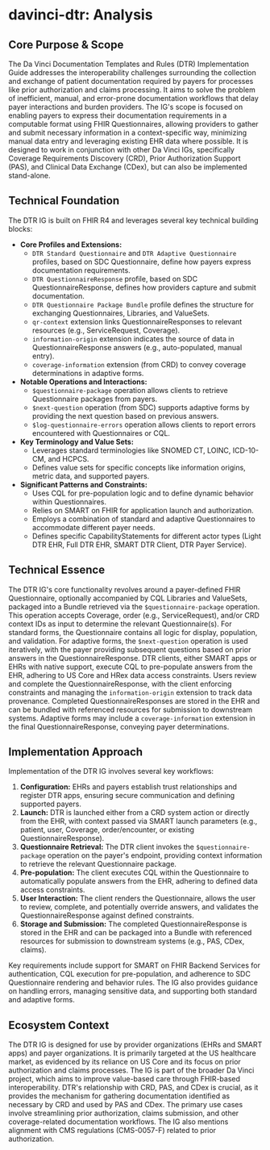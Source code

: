 # davinci-dtr: Analysis

## Core Purpose & Scope

The Da Vinci Documentation Templates and Rules (DTR) Implementation Guide addresses the interoperability challenges surrounding the collection and exchange of patient documentation required by payers for processes like prior authorization and claims processing. It aims to solve the problem of inefficient, manual, and error-prone documentation workflows that delay payer interactions and burden providers. The IG's scope is focused on enabling payers to express their documentation requirements in a computable format using FHIR Questionnaires, allowing providers to gather and submit necessary information in a context-specific way, minimizing manual data entry and leveraging existing EHR data where possible. It is designed to work in conjunction with other Da Vinci IGs, specifically Coverage Requirements Discovery (CRD), Prior Authorization Support (PAS), and Clinical Data Exchange (CDex), but can also be implemented stand-alone.

## Technical Foundation

The DTR IG is built on FHIR R4 and leverages several key technical building blocks:

-   **Core Profiles and Extensions:**
    -   `DTR Standard Questionnaire` and `DTR Adaptive Questionnaire` profiles, based on SDC Questionnaire, define how payers express documentation requirements.
    -   `DTR QuestionnaireResponse` profile, based on SDC QuestionnaireResponse, defines how providers capture and submit documentation.
    -   `DTR Questionnaire Package Bundle` profile defines the structure for exchanging Questionnaires, Libraries, and ValueSets.
    -   `qr-context` extension links QuestionnaireResponses to relevant resources (e.g., ServiceRequest, Coverage).
    -   `information-origin` extension indicates the source of data in QuestionnaireResponse answers (e.g., auto-populated, manual entry).
    -   `coverage-information` extension (from CRD) to convey coverage determinations in adaptive forms.
-   **Notable Operations and Interactions:**
    -   `$questionnaire-package` operation allows clients to retrieve Questionnaire packages from payers.
    -   `$next-question` operation (from SDC) supports adaptive forms by providing the next question based on previous answers.
    -   `$log-questionnaire-errors` operation allows clients to report errors encountered with Questionnaires or CQL.
-   **Key Terminology and Value Sets:**
    -   Leverages standard terminologies like SNOMED CT, LOINC, ICD-10-CM, and HCPCS.
    -   Defines value sets for specific concepts like information origins, metric data, and supported payers.
-   **Significant Patterns and Constraints:**
    -   Uses CQL for pre-population logic and to define dynamic behavior within Questionnaires.
    -   Relies on SMART on FHIR for application launch and authorization.
    -   Employs a combination of standard and adaptive Questionnaires to accommodate different payer needs.
    -   Defines specific CapabilityStatements for different actor types (Light DTR EHR, Full DTR EHR, SMART DTR Client, DTR Payer Service).

## Technical Essence

The DTR IG's core functionality revolves around a payer-defined FHIR Questionnaire, optionally accompanied by CQL Libraries and ValueSets, packaged into a Bundle retrieved via the `$questionnaire-package` operation. This operation accepts Coverage, order (e.g., ServiceRequest), and/or CRD context IDs as input to determine the relevant Questionnaire(s). For standard forms, the Questionnaire contains all logic for display, population, and validation. For adaptive forms, the `$next-question` operation is used iteratively, with the payer providing subsequent questions based on prior answers in the QuestionnaireResponse. DTR clients, either SMART apps or EHRs with native support, execute CQL to pre-populate answers from the EHR, adhering to US Core and HRex data access constraints. Users review and complete the QuestionnaireResponse, with the client enforcing constraints and managing the `information-origin` extension to track data provenance. Completed QuestionnaireResponses are stored in the EHR and can be bundled with referenced resources for submission to downstream systems. Adaptive forms may include a `coverage-information` extension in the final QuestionnaireResponse, conveying payer determinations.

## Implementation Approach

Implementation of the DTR IG involves several key workflows:

1.  **Configuration:** EHRs and payers establish trust relationships and register DTR apps, ensuring secure communication and defining supported payers.
2.  **Launch:** DTR is launched either from a CRD system action or directly from the EHR, with context passed via SMART launch parameters (e.g., patient, user, Coverage, order/encounter, or existing QuestionnaireResponse).
3.  **Questionnaire Retrieval:** The DTR client invokes the `$questionnaire-package` operation on the payer's endpoint, providing context information to retrieve the relevant Questionnaire package.
4.  **Pre-population:** The client executes CQL within the Questionnaire to automatically populate answers from the EHR, adhering to defined data access constraints.
5.  **User Interaction:** The client renders the Questionnaire, allows the user to review, complete, and potentially override answers, and validates the QuestionnaireResponse against defined constraints.
6.  **Storage and Submission:** The completed QuestionnaireResponse is stored in the EHR and can be packaged into a Bundle with referenced resources for submission to downstream systems (e.g., PAS, CDex, claims).

Key requirements include support for SMART on FHIR Backend Services for authentication, CQL execution for pre-population, and adherence to SDC Questionnaire rendering and behavior rules. The IG also provides guidance on handling errors, managing sensitive data, and supporting both standard and adaptive forms.

## Ecosystem Context

The DTR IG is designed for use by provider organizations (EHRs and SMART apps) and payer organizations. It is primarily targeted at the US healthcare market, as evidenced by its reliance on US Core and its focus on prior authorization and claims processes. The IG is part of the broader Da Vinci project, which aims to improve value-based care through FHIR-based interoperability. DTR's relationship with CRD, PAS, and CDex is crucial, as it provides the mechanism for gathering documentation identified as necessary by CRD and used by PAS and CDex. The primary use cases involve streamlining prior authorization, claims submission, and other coverage-related documentation workflows. The IG also mentions alignment with CMS regulations (CMS-0057-F) related to prior authorization.
